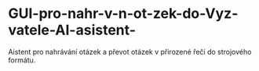 # GUI-pro-nahr-v-n-ot-zek-do-Vyz-vatele-AI-asistent-
Aistent pro nahrávání otázek a převot otázek v přirozené řeči do strojového formátu.  
